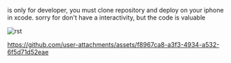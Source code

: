is only for developer, you must clone repository and deploy on your iphone in xcode. 
sorry for don't have a interactivity, but the code is valuable

![rst](https://github.com/user-attachments/assets/ebd9be9b-2533-4b89-9e66-863121747306)

https://github.com/user-attachments/assets/f8967ca8-a3f3-4934-a532-6f5d71d52eae

